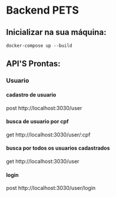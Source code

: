 # Backend PETS
## Inicializar na sua máquina:
```
docker-compose up --build
```
## API'S Prontas:
### Usuario
#### cadastro de usuario
post http://localhost:3030/user
#### busca de usuario por cpf
get http://localhost:3030/user/:cpf

#### busca por todos os usuarios cadastrados
get http://localhost:3030/user

#### login
post http://localhost:3030/user/login